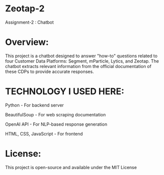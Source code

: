 # Zeotap-2
Assignment-2 : Chatbot
# Overview:
This project is a chatbot designed to answer "how-to" questions related to four Customer Data Platforms: Segment, mParticle, Lytics, and Zeotap. The chatbot extracts relevant information from the official documentation of these CDPs to provide accurate responses.
# TECHNOLOGY I USED HERE:
Python - For backend server

BeautifulSoup - For web scraping documentation

OpenAI API - For NLP-based response generation

HTML, CSS, JavaScript - For frontend 
# License:
This project is open-source and available under the MIT License
